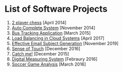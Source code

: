 # List of Software Projects

1. [2 player chess](https://github.com/arvindsastha/2-Player-Chess-Game) [April 2014] </br> 
2. [Auto Complete System](https://github.com/arvindsastha/Auto-Complete-Typo-Corrections) [November 2014] </br>
3. [Bus Tracking Application](https://github.com/arvindsastha/Bus-Tracker-Android) [March 2015]</br>
4. [Load Balancing in Cloud Systems](https://github.com/arvindsastha/Load-Balancing-in-Cloud) [April 2017]</br>
5. [Effective Email Subject Generation](https://github.com/arvindsastha/Effective-Email-Subject-Generation) [November 2019]</br>
6. [Sense of Touch](https://github.com/arvindsastha/Sense-of-Touch) [December 2016]</br>
7. [Catch me!](https://github.com/arvindsastha/Catch-Me) [December 2015] </br>
8. [Digital Measuring System](https://github.com/arvindsastha/Digital-Measuring-System) [Febraury 2016]</br>
9. [Soccer Game Analysis](https://github.com/arvindsastha/Soccer-Game-Analysis) [March 2016]</br>
